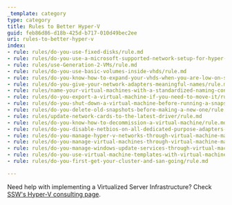 ```yaml
---
_template: category
type: category
title: Rules to Better Hyper-V
guid: feb86d86-d18b-425d-b717-010d49bec2ee
uri: rules-to-better-hyper-v
index:
- rule: rules/do-you-use-fixed-disks/rule.md
- rule: rules/do-you-use-a-microsoft-supported-network-setup-for-hyper-v-clustering/rule.md
- rule: rules/use-Generation-2-VMs/rule.md
- rule: rules/do-you-use-basic-volumes-inside-vhds/rule.md
- rule: rules/do-you-know-how-to-expand-your-vhds-when-you-are-low-on-space/rule.md
- rule: rules/do-you-give-your-network-adapters-meaningful-names/rule.md
- rule: rules/name-your-virtual-machines-with-a-standardized-naming-convention/rule.md
- rule: rules/do-you-export-a-virtual-machine-if-you-need-to-move-it/rule.md
- rule: rules/do-you-shut-down-a-virtual-machine-before-running-a-snapshot/rule.md
- rule: rules/do-you-delete-old-snapshots-before-making-a-new-one/rule.md
- rule: rules/update-network-cards-to-the-latest-driver/rule.md
- rule: rules/do-you-know-how-to-decommission-a-virtual-machine/rule.md
- rule: rules/do-you-disable-netbios-on-all-dedicated-purpose-adapters-iscsi-and-cluster-communications/rule.md
- rule: rules/do-you-manage-hyper-v-networks-through-virtual-machine-manager-vmm/rule.md
- rule: rules/do-you-manage-virtual-machines-through-virtual-machine-manager-vmm/rule.md
- rule: rules/do-you-manage-windows-update-services-through-virtual-machine-manager-vmm/rule.md
- rule: rules/do-you-use-virtual-machine-templates-with-virtual-machine-manager-vmm/rule.md
- rule: rules/do-you-first-get-your-cluster-and-san-going/rule.md

---
```


Need help with implementing a Virtualized Server Infrastructure? Check [SSW's Hyper-V consulting page](https://www.ssw.com.au/consulting/hyper-v).
